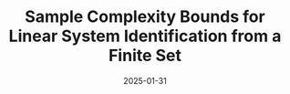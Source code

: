 ---
title: "Sample Complexity Bounds for Linear System Identification from a Finite Set"
collection: publications
permalink: /publication/2024-bounds-finite-set-ID
excerpt: 'This paper considers a finite sample perspective on the problem of identifying an LTI system from a finite set of possible systems using trajectory data. To this end, we use the maximum likelihood estimator to identify the true system and provide an upper bound for its sample complexity. Crucially, the derived bound does not rely on a potentially restrictive stability assumption. Additionally, we leverage tools from information theory to provide a lower bound to the sample complexity that holds independently of the used estimator. The derived sample complexity bounds are analyzed analytically and numerically.'
date: 2025-01-31
link: 'https://arxiv.org/pdf/2409.11141'
github: 'https://github.com/col-tasas/2024-bounds-finite-set-ID'
citation: 'Chatzikiriakos, N. and Iannelli. A. (2024) in <i> IEEE Control Systems Letters (Vol. 8), doi: 10.1109/LCSYS.2024.3514995'
---